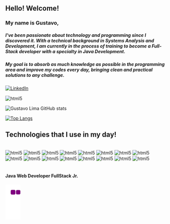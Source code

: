 ## Hello! Welcome!

### My name is Gustavo,
##### I've been passionate about technology and programming since I discovered it. With a technical background in Systems Analysis and Development, I am currently in the process of training to become a Full-Stack developer with a specialty in Java Development. <br/>
##### My goal is to absorb as much knowledge as possible in the programming area and improve my codes every day, bringing clean and practical solutions to any challenge.

[![LinkedIn](https://img.shields.io/badge/LinkedIn-0077B5?style=for-the-badge&logo=linkedin&logoColor=white)](https://www.linkedin.com/in/gustavo-lima-rocha-de-sousa-181616220/)

<img  align="center" alt="html5" src="https://img.shields.io/badge/GitHub-100000?style=for-the-badge&logo=github&logoColor=white"/>

![Gustavo Lima GitHub stats](https://github-readme-stats.vercel.app/api?username=Gustavo-lima-rocha-de-sousa&show_icons=true&theme=dracula)

[![Top Langs](https://github-readme-stats.vercel.app/api/top-langs/?username=Gustavo-lima-rocha-de-sousa&layout=compact)](https://github.com/anuraghazra/github-readme-stats)


## Technologies that I use in my day!

<div style="display: inline_block"><br/>
 <img  align="center" alt="html5" src="https://img.shields.io/badge/Eclipse-2C2255?style=for-the-badge&logo=eclipse&logoColor=white"/>
 <img  align="center" alt="html5" src="https://img.shields.io/badge/Java-ED8B00?style=for-the-badge&logo=java&logoColor=white"/>
 <img  align="center" alt="html5" src="https://img.shields.io/badge/Angular-DD0031?style=for-the-badge&logo=angular&logoColor=white"/>
 <img  align="center" alt="html5" src="https://img.shields.io/badge/JWT-black?style=for-the-badge&logo=JSON%20web%20tokens"/>
 <img  align="center" alt="html5" src="https://img.shields.io/badge/Thymeleaf-%23005C0F.svg?style=for-the-badge&logo=Thymeleaf&logoColor=white"/>
 <img  align="center" alt="html5" src="https://img.shields.io/badge/Spring_Boot-F2F4F9?style=for-the-badge&logo=spring-boot"/>
 <img  align="center" alt="html5" src="https://img.shields.io/badge/Spring-6DB33F?style=for-the-badge&logo=spring&logoColor=white"/>
 <img  align="center" alt="html5" src="https://img.shields.io/badge/html5-%23E34F26.svg?style=for-the-badge&logo=html5&logoColor=white"/>
 <img  align="center" alt="html5" src="https://img.shields.io/badge/JavaScript-F7DF1E?style=for-the-badge&logo=javascript&logoColor=black"/>
 <img  align="center" alt="html5" src="https://img.shields.io/badge/css3-%231572B6.svg?style=for-the-badge&logo=css3&logoColor=white"/> 
 <img  align="center" alt="html5" src="https://img.shields.io/badge/Bootstrap-563D7C?style=for-the-badge&logo=bootstrap&logoColor=white"/>
 <img  align="center" alt="html5" src="https://img.shields.io/badge/jQuery-0769AD?style=for-the-badge&logo=jquery&logoColor=white"/>
 <img  align="center" alt="html5" src="https://img.shields.io/badge/PostgreSQL-316192?style=for-the-badge&logo=postgresql&logoColor=white"/>
 <img  align="center" alt="html5" src="https://img.shields.io/badge/Microsoft_SQL_Server-CC2927?style=for-the-badge&logo=microsoft-sql-server&logoColor=white"/>
 <img  align="center" alt="html5" src="https://img.shields.io/badge/Hibernate-59666C?style=for-the-badge&logo=Hibernate&logoColor=white"/>  
 <img  align="center" alt="html5" src="https://img.shields.io/badge/apache_maven-C71A36?style=for-the-badge&logo=apachemaven&logoColor=white"/>    
  
</div><br/>  

#### Java Web Developer FullStack Jr.



![snake gif](https://github.com/Gustavo-lima-rocha-de-sousa/Gustavo-lima-rocha-de-sousa/blob/output/github-contribution-grid-snake.gif)
